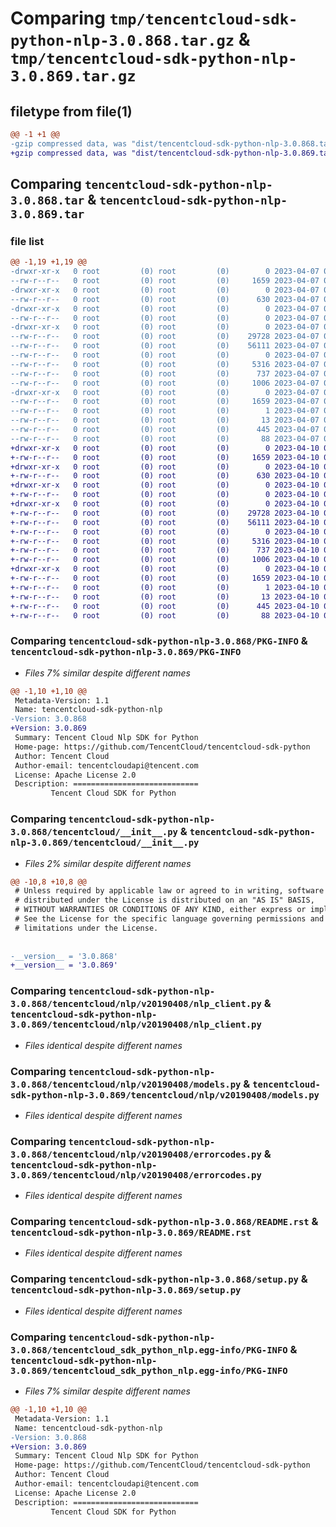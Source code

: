 # Comparing `tmp/tencentcloud-sdk-python-nlp-3.0.868.tar.gz` & `tmp/tencentcloud-sdk-python-nlp-3.0.869.tar.gz`

## filetype from file(1)

```diff
@@ -1 +1 @@
-gzip compressed data, was "dist/tencentcloud-sdk-python-nlp-3.0.868.tar", last modified: Fri Apr  7 00:46:32 2023, max compression
+gzip compressed data, was "dist/tencentcloud-sdk-python-nlp-3.0.869.tar", last modified: Mon Apr 10 03:10:27 2023, max compression
```

## Comparing `tencentcloud-sdk-python-nlp-3.0.868.tar` & `tencentcloud-sdk-python-nlp-3.0.869.tar`

### file list

```diff
@@ -1,19 +1,19 @@
-drwxr-xr-x   0 root         (0) root         (0)        0 2023-04-07 00:46:32.000000 tencentcloud-sdk-python-nlp-3.0.868/
--rw-r--r--   0 root         (0) root         (0)     1659 2023-04-07 00:46:32.000000 tencentcloud-sdk-python-nlp-3.0.868/PKG-INFO
-drwxr-xr-x   0 root         (0) root         (0)        0 2023-04-07 00:46:32.000000 tencentcloud-sdk-python-nlp-3.0.868/tencentcloud/
--rw-r--r--   0 root         (0) root         (0)      630 2023-04-07 00:46:32.000000 tencentcloud-sdk-python-nlp-3.0.868/tencentcloud/__init__.py
-drwxr-xr-x   0 root         (0) root         (0)        0 2023-04-07 00:46:32.000000 tencentcloud-sdk-python-nlp-3.0.868/tencentcloud/nlp/
--rw-r--r--   0 root         (0) root         (0)        0 2023-04-07 00:46:32.000000 tencentcloud-sdk-python-nlp-3.0.868/tencentcloud/nlp/__init__.py
-drwxr-xr-x   0 root         (0) root         (0)        0 2023-04-07 00:46:32.000000 tencentcloud-sdk-python-nlp-3.0.868/tencentcloud/nlp/v20190408/
--rw-r--r--   0 root         (0) root         (0)    29728 2023-04-07 00:46:32.000000 tencentcloud-sdk-python-nlp-3.0.868/tencentcloud/nlp/v20190408/nlp_client.py
--rw-r--r--   0 root         (0) root         (0)    56111 2023-04-07 00:46:32.000000 tencentcloud-sdk-python-nlp-3.0.868/tencentcloud/nlp/v20190408/models.py
--rw-r--r--   0 root         (0) root         (0)        0 2023-04-07 00:46:32.000000 tencentcloud-sdk-python-nlp-3.0.868/tencentcloud/nlp/v20190408/__init__.py
--rw-r--r--   0 root         (0) root         (0)     5316 2023-04-07 00:46:32.000000 tencentcloud-sdk-python-nlp-3.0.868/tencentcloud/nlp/v20190408/errorcodes.py
--rw-r--r--   0 root         (0) root         (0)      737 2023-04-07 00:46:32.000000 tencentcloud-sdk-python-nlp-3.0.868/README.rst
--rw-r--r--   0 root         (0) root         (0)     1006 2023-04-07 00:46:32.000000 tencentcloud-sdk-python-nlp-3.0.868/setup.py
-drwxr-xr-x   0 root         (0) root         (0)        0 2023-04-07 00:46:32.000000 tencentcloud-sdk-python-nlp-3.0.868/tencentcloud_sdk_python_nlp.egg-info/
--rw-r--r--   0 root         (0) root         (0)     1659 2023-04-07 00:46:32.000000 tencentcloud-sdk-python-nlp-3.0.868/tencentcloud_sdk_python_nlp.egg-info/PKG-INFO
--rw-r--r--   0 root         (0) root         (0)        1 2023-04-07 00:46:32.000000 tencentcloud-sdk-python-nlp-3.0.868/tencentcloud_sdk_python_nlp.egg-info/dependency_links.txt
--rw-r--r--   0 root         (0) root         (0)       13 2023-04-07 00:46:32.000000 tencentcloud-sdk-python-nlp-3.0.868/tencentcloud_sdk_python_nlp.egg-info/top_level.txt
--rw-r--r--   0 root         (0) root         (0)      445 2023-04-07 00:46:32.000000 tencentcloud-sdk-python-nlp-3.0.868/tencentcloud_sdk_python_nlp.egg-info/SOURCES.txt
--rw-r--r--   0 root         (0) root         (0)       88 2023-04-07 00:46:32.000000 tencentcloud-sdk-python-nlp-3.0.868/setup.cfg
+drwxr-xr-x   0 root         (0) root         (0)        0 2023-04-10 03:10:27.000000 tencentcloud-sdk-python-nlp-3.0.869/
+-rw-r--r--   0 root         (0) root         (0)     1659 2023-04-10 03:10:27.000000 tencentcloud-sdk-python-nlp-3.0.869/PKG-INFO
+drwxr-xr-x   0 root         (0) root         (0)        0 2023-04-10 03:10:27.000000 tencentcloud-sdk-python-nlp-3.0.869/tencentcloud/
+-rw-r--r--   0 root         (0) root         (0)      630 2023-04-10 03:10:27.000000 tencentcloud-sdk-python-nlp-3.0.869/tencentcloud/__init__.py
+drwxr-xr-x   0 root         (0) root         (0)        0 2023-04-10 03:10:27.000000 tencentcloud-sdk-python-nlp-3.0.869/tencentcloud/nlp/
+-rw-r--r--   0 root         (0) root         (0)        0 2023-04-10 03:10:27.000000 tencentcloud-sdk-python-nlp-3.0.869/tencentcloud/nlp/__init__.py
+drwxr-xr-x   0 root         (0) root         (0)        0 2023-04-10 03:10:27.000000 tencentcloud-sdk-python-nlp-3.0.869/tencentcloud/nlp/v20190408/
+-rw-r--r--   0 root         (0) root         (0)    29728 2023-04-10 03:10:27.000000 tencentcloud-sdk-python-nlp-3.0.869/tencentcloud/nlp/v20190408/nlp_client.py
+-rw-r--r--   0 root         (0) root         (0)    56111 2023-04-10 03:10:27.000000 tencentcloud-sdk-python-nlp-3.0.869/tencentcloud/nlp/v20190408/models.py
+-rw-r--r--   0 root         (0) root         (0)        0 2023-04-10 03:10:27.000000 tencentcloud-sdk-python-nlp-3.0.869/tencentcloud/nlp/v20190408/__init__.py
+-rw-r--r--   0 root         (0) root         (0)     5316 2023-04-10 03:10:27.000000 tencentcloud-sdk-python-nlp-3.0.869/tencentcloud/nlp/v20190408/errorcodes.py
+-rw-r--r--   0 root         (0) root         (0)      737 2023-04-10 03:10:27.000000 tencentcloud-sdk-python-nlp-3.0.869/README.rst
+-rw-r--r--   0 root         (0) root         (0)     1006 2023-04-10 03:10:27.000000 tencentcloud-sdk-python-nlp-3.0.869/setup.py
+drwxr-xr-x   0 root         (0) root         (0)        0 2023-04-10 03:10:27.000000 tencentcloud-sdk-python-nlp-3.0.869/tencentcloud_sdk_python_nlp.egg-info/
+-rw-r--r--   0 root         (0) root         (0)     1659 2023-04-10 03:10:27.000000 tencentcloud-sdk-python-nlp-3.0.869/tencentcloud_sdk_python_nlp.egg-info/PKG-INFO
+-rw-r--r--   0 root         (0) root         (0)        1 2023-04-10 03:10:27.000000 tencentcloud-sdk-python-nlp-3.0.869/tencentcloud_sdk_python_nlp.egg-info/dependency_links.txt
+-rw-r--r--   0 root         (0) root         (0)       13 2023-04-10 03:10:27.000000 tencentcloud-sdk-python-nlp-3.0.869/tencentcloud_sdk_python_nlp.egg-info/top_level.txt
+-rw-r--r--   0 root         (0) root         (0)      445 2023-04-10 03:10:27.000000 tencentcloud-sdk-python-nlp-3.0.869/tencentcloud_sdk_python_nlp.egg-info/SOURCES.txt
+-rw-r--r--   0 root         (0) root         (0)       88 2023-04-10 03:10:27.000000 tencentcloud-sdk-python-nlp-3.0.869/setup.cfg
```

### Comparing `tencentcloud-sdk-python-nlp-3.0.868/PKG-INFO` & `tencentcloud-sdk-python-nlp-3.0.869/PKG-INFO`

 * *Files 7% similar despite different names*

```diff
@@ -1,10 +1,10 @@
 Metadata-Version: 1.1
 Name: tencentcloud-sdk-python-nlp
-Version: 3.0.868
+Version: 3.0.869
 Summary: Tencent Cloud Nlp SDK for Python
 Home-page: https://github.com/TencentCloud/tencentcloud-sdk-python
 Author: Tencent Cloud
 Author-email: tencentcloudapi@tencent.com
 License: Apache License 2.0
 Description: ============================
         Tencent Cloud SDK for Python
```

### Comparing `tencentcloud-sdk-python-nlp-3.0.868/tencentcloud/__init__.py` & `tencentcloud-sdk-python-nlp-3.0.869/tencentcloud/__init__.py`

 * *Files 2% similar despite different names*

```diff
@@ -10,8 +10,8 @@
 # Unless required by applicable law or agreed to in writing, software
 # distributed under the License is distributed on an "AS IS" BASIS,
 # WITHOUT WARRANTIES OR CONDITIONS OF ANY KIND, either express or implied.
 # See the License for the specific language governing permissions and
 # limitations under the License.
 
 
-__version__ = '3.0.868'
+__version__ = '3.0.869'
```

### Comparing `tencentcloud-sdk-python-nlp-3.0.868/tencentcloud/nlp/v20190408/nlp_client.py` & `tencentcloud-sdk-python-nlp-3.0.869/tencentcloud/nlp/v20190408/nlp_client.py`

 * *Files identical despite different names*

### Comparing `tencentcloud-sdk-python-nlp-3.0.868/tencentcloud/nlp/v20190408/models.py` & `tencentcloud-sdk-python-nlp-3.0.869/tencentcloud/nlp/v20190408/models.py`

 * *Files identical despite different names*

### Comparing `tencentcloud-sdk-python-nlp-3.0.868/tencentcloud/nlp/v20190408/errorcodes.py` & `tencentcloud-sdk-python-nlp-3.0.869/tencentcloud/nlp/v20190408/errorcodes.py`

 * *Files identical despite different names*

### Comparing `tencentcloud-sdk-python-nlp-3.0.868/README.rst` & `tencentcloud-sdk-python-nlp-3.0.869/README.rst`

 * *Files identical despite different names*

### Comparing `tencentcloud-sdk-python-nlp-3.0.868/setup.py` & `tencentcloud-sdk-python-nlp-3.0.869/setup.py`

 * *Files identical despite different names*

### Comparing `tencentcloud-sdk-python-nlp-3.0.868/tencentcloud_sdk_python_nlp.egg-info/PKG-INFO` & `tencentcloud-sdk-python-nlp-3.0.869/tencentcloud_sdk_python_nlp.egg-info/PKG-INFO`

 * *Files 7% similar despite different names*

```diff
@@ -1,10 +1,10 @@
 Metadata-Version: 1.1
 Name: tencentcloud-sdk-python-nlp
-Version: 3.0.868
+Version: 3.0.869
 Summary: Tencent Cloud Nlp SDK for Python
 Home-page: https://github.com/TencentCloud/tencentcloud-sdk-python
 Author: Tencent Cloud
 Author-email: tencentcloudapi@tencent.com
 License: Apache License 2.0
 Description: ============================
         Tencent Cloud SDK for Python
```

